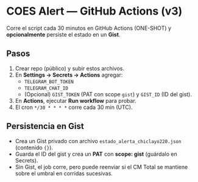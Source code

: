 # COES Alert — GitHub Actions (v3)
Corre el script cada 30 minutos en GitHub Actions (ONE-SHOT) y **opcionalmente** persiste el estado en un **Gist**.

## Pasos
1. Crear repo (público) y subir estos archivos.
2. En **Settings → Secrets → Actions** agregar:
   - `TELEGRAM_BOT_TOKEN`
   - `TELEGRAM_CHAT_ID`
   - (Opcional) `GIST_TOKEN` (PAT con scope `gist`) y `GIST_ID` (ID del gist).
3. En **Actions**, ejecutar **Run workflow** para probar.
4. El cron `*/30 * * * *` corre cada 30 min (UTC).

## Persistencia en Gist
- Crea un Gist privado con archivo `estado_alerta_chiclayo220.json` (contenido `{}`).
- Guarda el ID del gist y crea un **PAT** con **scope: gist** (guárdalo en Secrets).
- Sin Gist, el job corre, pero puede reenviar si el CM Total se mantiene sobre el umbral en corridas sucesivas.
